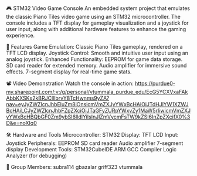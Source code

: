 🎮 STM32 Video Game Console
An embedded system project that emulates the classic Piano Tiles video game using an STM32 microcontroller. The console includes a TFT display for gameplay visualization and a joystick for user input, along with additional hardware features to enhance the gaming experience.

🌟 Features
Game Emulation: Classic Piano Tiles gameplay, rendered on a TFT LCD display.
Joystick Control: Smooth and intuitive user input using an analog joystick.
Enhanced Functionality:
EEPROM for game data storage.
SD card reader for extended memory.
Audio amplifier for immersive sound effects.
7-segment display for real-time game stats.

📽️ Video Demonstration
Watch the console in action: 
https://purdue0-my.sharepoint.com/:v:/g/personal/vtummala_purdue_edu/EcG5YCXVxaFAkAbbKXSKs2kBRJClllbrvY8TcHwnms9yZA?nav=eyJyZWZlcnJhbEluZm8iOnsicmVmZXJyYWxBcHAiOiJTdHJlYW1XZWJBcHAiLCJyZWZlcnJhbFZpZXciOiJTaGFyZURpYWxvZy1MaW5rIiwicmVmZXJyYWxBcHBQbGF0Zm9ybSI6IldlYiIsInJlZmVycmFsTW9kZSI6InZpZXcifX0%3D&e=noXIq0

🛠️ Hardware and Tools
Microcontroller: STM32
Display: TFT LCD
Input: Joystick
Peripherals:
EEPROM
SD card reader
Audio amplifier
7-segment display
Development Tools:
STM32CubeIDE
ARM GCC Compiler
Logic Analyzer (for debugging)

👥 Group Members: 
subra114
gbazalar
griff323
vtummala


